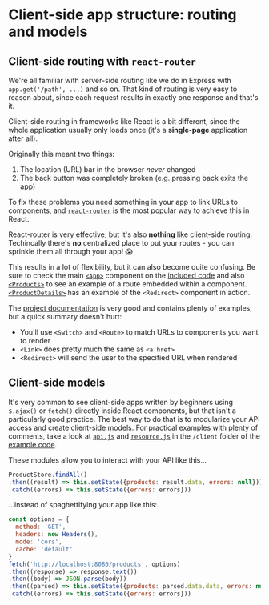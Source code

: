 # Client-side app structure: routing and models

## Client-side routing with `react-router`

We're all familiar with server-side routing like we do in Express with `app.get('/path', ...)` and so on. That kind of routing is very easy to reason about, since each request results in exactly one response and that's it.

Client-side routing in frameworks like React is a bit different, since the whole application usually only loads once (it's a **single-page** application after all).

Originally this meant two things:

1. The location (URL) bar in the browser _never_ changed
2. The back button was completely broken (e.g. pressing back exits the app)

To fix these problems you need something in your app to link URLs to components, and [`react-router`](https://reacttraining.com/react-router/web/guides/philosophy) is the most popular way to achieve this in React.

React-router is very effective, but it's also **nothing** like client-side routing. Techincally there's **no** centralized place to put your routes - you can sprinkle them all through your app! 😱

This results in a lot of flexibility, but it can also become quite confusing. Be sure to check the main [`<App>`](code/client/src/components/App.jsx) component on the [included code](code) and also [`<Products>`](code/client/src/components/Products.jsx) to see an example of a route embedded within a component. [`<ProductDetails>`](code/client/src/components/ProductDetails.jsx) has an example of the `<Redirect>` component in action.

The [project documentation](https://reacttraining.com/react-router/web/guides/quick-start) is very good and contains plenty of examples, but a quick summary doesn't hurt:

* You'll use `<Switch>` and `<Route>` to match URLs to components you want to render
* `<Link>` does pretty much the same as `<a href>`
* `<Redirect>` will send the user to the specified URL when rendered

## Client-side models

It's very common to see client-side apps written by beginners using `$.ajax()` or `fetch()` directly inside React components, but that isn't a particularly good practice. The best way to do that is to modularize your API access and create client-side models. For practical examples with plenty of comments, take a look at [`api.js`](code/client/src/models/api.js) and [`resource.js`](code/client/src/models/resource.js) in the `/client` folder of the [example code](code).

These modules allow you to interact with your API like this...

```js
ProductStore.findAll()
.then((result) => this.setState({products: result.data, errors: null}))
.catch((errors) => this.setState({errors: errors}))
```

...instead of spaghettifying your app like this:

```js
const options = {
  method: 'GET',
  headers: new Headers(),
  mode: 'cors',
  cache: 'default'
}
fetch('http://localhost:8080/products', options)
.then((response) => response.text())
.then((body) => JSON.parse(body))
.then((parsed) => this.setState({products: parsed.data.data, errors: null}))
.catch((errors) => this.setState({errors: errors}))
```

